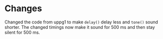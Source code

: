 # Changes
Changed the code from uppg1 to make `delay()` delay less and `tone()` sound shorter. The changed timings now make it sound for 500 ms and then stay silent for 500 ms.
